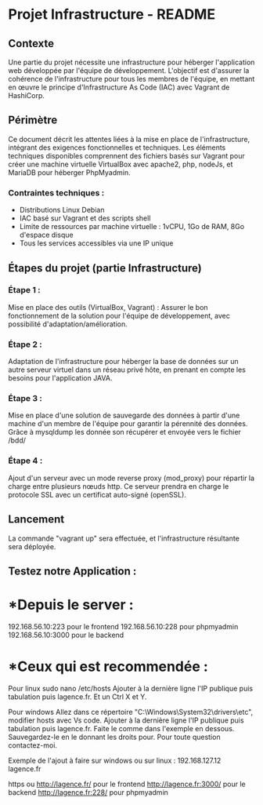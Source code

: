 # Projet Infrastructure - README

## Contexte
Une partie du projet nécessite une infrastructure pour héberger l'application web développée par l'équipe de développement. L'objectif est d'assurer la cohérence de l'infrastructure pour tous les membres de l'équipe, en mettant en œuvre le principe d'Infrastructure As Code (IAC) avec Vagrant de HashiCorp.

## Périmètre
Ce document décrit les attentes liées à la mise en place de l'infrastructure, intégrant des exigences fonctionnelles et techniques. Les éléments techniques disponibles comprennent des fichiers basés sur Vagrant pour créer une machine virtuelle VirtualBox avec apache2, php, nodeJs, et MariaDB pour héberger PhpMyadmin.

### Contraintes techniques :
- Distributions Linux Debian
- IAC basé sur Vagrant et des scripts shell
- Limite de ressources par machine virtuelle : 1vCPU, 1Go de RAM, 8Go d'espace disque
- Tous les services accessibles via une IP unique

## Étapes du projet (partie Infrastructure)
### Étape 1 :
Mise en place des outils (VirtualBox, Vagrant) : Assurer le bon fonctionnement de la solution pour l'équipe de développement, avec possibilité d'adaptation/amélioration.

### Étape 2 :
Adaptation de l'infrastructure pour héberger la base de données sur un autre serveur virtuel dans un réseau privé hôte, en prenant en compte les besoins pour l'application JAVA.

### Étape 3 :
Mise en place d'une solution de sauvegarde des données à partir d'une machine d'un membre de l'équipe pour garantir la pérennité des données. Grâce à mysqldump les donnée son récupérer et envoyée vers le fichier /bdd/

### Étape 4 :
Ajout d'un serveur avec un mode reverse proxy (mod_proxy) pour répartir la charge entre plusieurs nœuds http. Ce serveur prendra en charge le protocole SSL avec un certificat auto-signé (openSSL).

## Lancement
La commande "vagrant up" sera effectuée, et l'infrastructure résultante sera déployée.

## Testez notre Application :
# *Depuis le server :
192.168.56.10:223 pour le frontend
192.168.56.10:228 pour phpmyadmin
192.168.56.10:3000 pour le backend

# *Ceux qui est recommendée :

Pour linux
sudo nano /etc/hosts
Ajouter à la dernière ligne l'IP publique puis tabulation puis lagence.fr. Et un Ctrl X et Y.


Pour windows
Allez dans ce répertoire "C:\Windows\System32\drivers\etc", modifier hosts avec Vs code. Ajouter à la dernière ligne l'IP publique puis tabulation puis lagence.fr. Faite le comme dans l'exemple en dessous. Sauvegardez-le en le donnant les droits pour. Pour toute question contactez-moi.

Exemple de l'ajout à faire sur windows ou sur linux :
192.168.127.12  lagence.fr

https ou http://lagence.fr/ pour le frontend
http://lagence.fr:3000/ pour le backend
http://lagence.fr:228/ pour phpmyadmin